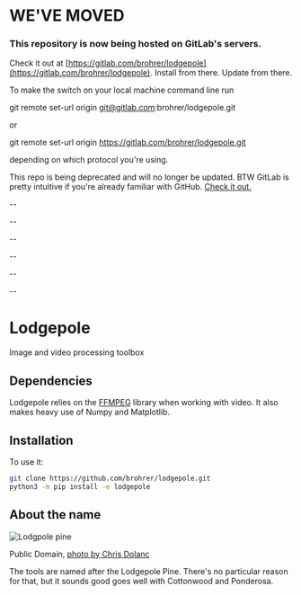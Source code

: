 # WE'VE MOVED

### This repository is now being hosted on GitLab's servers.
Check it out at [https://gitlab.com/brohrer/lodgepole](https://gitlab.com/brohrer/lodgepole).
Install from there. Update from there.

To make the switch on your local machine command line run

git remote set-url origin git@gitlab.com:brohrer/lodgepole.git

or

git remote set-url origin https://gitlab.com/brohrer/lodgepole.git

depending on which protocol you're using.

This repo is being deprecated and will no longer be updated. BTW GitLab is pretty intuitive if you're already familiar with GitHub. [Check it out.](https://gitlab.com/)

--

--

--

--

--

--
# Lodgepole
Image and video processing toolbox

## Dependencies

Lodgepole relies on the [FFMPEG](https://ffmpeg.org/)
library when working with video.
It also makes heavy use of Numpy and Matplotlib.

## Installation

To use it:

```bash
git clone https://github.com/brohrer/lodgepole.git
python3 -m pip install -e lodgepole
```

## About the name

![Lodgpole pine](https://upload.wikimedia.org/wikipedia/commons/thumb/f/f6/Lodgepole%2C_looking_east.jpg/324px-Lodgepole%2C_looking_east.jpg)

Public Domain, [photo by Chris Dolanc](https://en.wikipedia.org/wiki/File:Lodgepole,_looking_east.jpg)

The tools are named after the Lodgepole Pine. There's no particular reason for that, but 
it sounds good goes
well with Cottonwood and Ponderosa.
